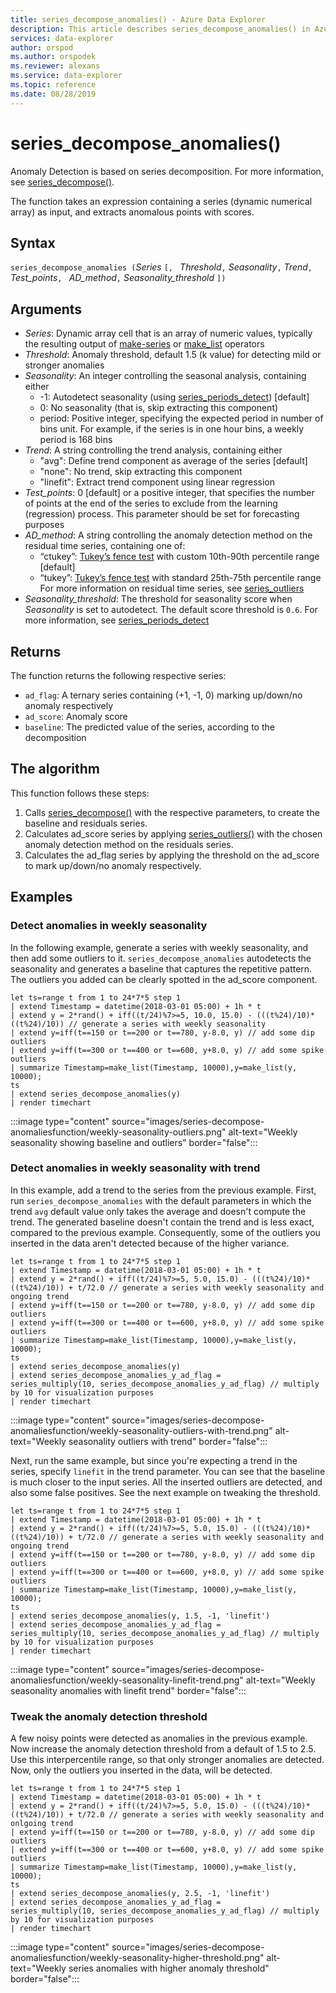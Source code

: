 ```yaml
---
title: series_decompose_anomalies() - Azure Data Explorer
description: This article describes series_decompose_anomalies() in Azure Data Explorer.
services: data-explorer
author: orspod
ms.author: orspodek
ms.reviewer: alexans
ms.service: data-explorer
ms.topic: reference
ms.date: 08/28/2019
---
```

# series_decompose_anomalies()

Anomaly Detection is based on series decomposition.
For more information, see [series_decompose()](series-decomposefunction.md).

The function takes an expression containing a series (dynamic numerical array) as input, and extracts anomalous points with scores.

## Syntax

`series_decompose_anomalies (`*Series* `[, ` *Threshold*`,` *Seasonality*`,` *Trend*`, ` *Test_points*`, ` *AD_method*`,` *Seasonality_threshold* `])`

## Arguments

* *Series*: Dynamic array cell that is an array of numeric values, typically the resulting output of [make-series](make-seriesoperator.md) or [make_list](makelist-aggfunction.md) operators
* *Threshold*: Anomaly threshold, default 1.5 (k value) for detecting mild or stronger anomalies
* *Seasonality*: An integer controlling the seasonal analysis, containing either
    * -1: Autodetect seasonality (using [series_periods_detect](series-periods-detectfunction.md)) [default]
    * 0: No seasonality (that is, skip extracting this component)
    * period: Positive integer, specifying the expected period in number of bins unit. For example, if the series is in one hour bins, a weekly period is 168 bins
* *Trend*: A string controlling the trend analysis, containing either
    * "avg": Define trend component as average of the series [default]
    * "none": No trend, skip extracting this component
    * "linefit": Extract trend component using linear regression
* *Test_points*: 0 [default] or a positive integer, that specifies the number of points at the end of the series to exclude from the learning (regression) process. This parameter should be set for forecasting purposes
* *AD_method*: A string controlling the anomaly detection method on the residual time series, containing one of:
    * “ctukey”: [Tukey’s fence test](https://en.wikipedia.org/wiki/Outlier#Tukey's_fences) with custom 10th-90th percentile range [default]
    * “tukey”: [Tukey’s fence test](https://en.wikipedia.org/wiki/Outlier#Tukey's_fences) with standard 25th-75th percentile range
For more information on residual time series, see [series_outliers](series-outliersfunction.md)
* *Seasonality_threshold*: The threshold for seasonality score when *Seasonality* is set to autodetect. The default score threshold is `0.6`. For more information, see [series_periods_detect](series-periods-detectfunction.md)

## Returns

 The function returns the following respective series:

* `ad_flag`: A ternary series containing (+1, -1, 0) marking up/down/no anomaly respectively
* `ad_score`: Anomaly score
* `baseline`: The predicted value of the series, according to the decomposition

## The algorithm

This function follows these steps:
1. Calls [series_decompose()](series-decomposefunction.md) with the respective parameters, to create the baseline and residuals series.
1. Calculates ad_score series by applying [series_outliers()](series-outliersfunction.md) with the chosen anomaly detection method on the residuals series.
1. Calculates the ad_flag series by applying the threshold on the ad_score to mark up/down/no anomaly respectively.
 
## Examples

### Detect anomalies in weekly seasonality

In the following example, generate a series with weekly seasonality, and then add some outliers to it. `series_decompose_anomalies` autodetects the seasonality and generates a baseline that captures the repetitive pattern. The outliers you added can be clearly spotted in the ad_score component.

<!-- csl: https://help.apl.windows.net:443/Samples -->
```apl
let ts=range t from 1 to 24*7*5 step 1 
| extend Timestamp = datetime(2018-03-01 05:00) + 1h * t 
| extend y = 2*rand() + iff((t/24)%7>=5, 10.0, 15.0) - (((t%24)/10)*((t%24)/10)) // generate a series with weekly seasonality
| extend y=iff(t==150 or t==200 or t==780, y-8.0, y) // add some dip outliers
| extend y=iff(t==300 or t==400 or t==600, y+8.0, y) // add some spike outliers
| summarize Timestamp=make_list(Timestamp, 10000),y=make_list(y, 10000);
ts 
| extend series_decompose_anomalies(y)
| render timechart  
```

:::image type="content" source="images/series-decompose-anomaliesfunction/weekly-seasonality-outliers.png" alt-text="Weekly seasonality showing baseline and outliers" border="false":::

### Detect anomalies in weekly seasonality with trend

In this example, add a trend to the series from the previous example. First, run `series_decompose_anomalies` with the default parameters in which the trend `avg` default value only takes the average and doesn't compute the trend. The generated baseline doesn't contain the trend and is less exact, compared to the previous example. Consequently, some of the outliers you inserted in the data aren't detected because of the higher variance.

<!-- csl: https://help.apl.windows.net:443/Samples -->
```apl
let ts=range t from 1 to 24*7*5 step 1 
| extend Timestamp = datetime(2018-03-01 05:00) + 1h * t 
| extend y = 2*rand() + iff((t/24)%7>=5, 5.0, 15.0) - (((t%24)/10)*((t%24)/10)) + t/72.0 // generate a series with weekly seasonality and ongoing trend
| extend y=iff(t==150 or t==200 or t==780, y-8.0, y) // add some dip outliers
| extend y=iff(t==300 or t==400 or t==600, y+8.0, y) // add some spike outliers
| summarize Timestamp=make_list(Timestamp, 10000),y=make_list(y, 10000);
ts 
| extend series_decompose_anomalies(y)
| extend series_decompose_anomalies_y_ad_flag = 
series_multiply(10, series_decompose_anomalies_y_ad_flag) // multiply by 10 for visualization purposes
| render timechart
```

:::image type="content" source="images/series-decompose-anomaliesfunction/weekly-seasonality-outliers-with-trend.png" alt-text="Weekly seasonality outliers with trend" border="false":::

Next, run the same example, but since you're expecting a trend in the series, specify `linefit` in the trend parameter. You can see that the baseline is much closer to the input series. All the inserted outliers are detected, and also some false positives. See the next example on tweaking the threshold.

<!-- csl: https://help.apl.windows.net:443/Samples -->
```apl
let ts=range t from 1 to 24*7*5 step 1 
| extend Timestamp = datetime(2018-03-01 05:00) + 1h * t 
| extend y = 2*rand() + iff((t/24)%7>=5, 5.0, 15.0) - (((t%24)/10)*((t%24)/10)) + t/72.0 // generate a series with weekly seasonality and ongoing trend
| extend y=iff(t==150 or t==200 or t==780, y-8.0, y) // add some dip outliers
| extend y=iff(t==300 or t==400 or t==600, y+8.0, y) // add some spike outliers
| summarize Timestamp=make_list(Timestamp, 10000),y=make_list(y, 10000);
ts 
| extend series_decompose_anomalies(y, 1.5, -1, 'linefit')
| extend series_decompose_anomalies_y_ad_flag = 
series_multiply(10, series_decompose_anomalies_y_ad_flag) // multiply by 10 for visualization purposes
| render timechart  
```

:::image type="content" source="images/series-decompose-anomaliesfunction/weekly-seasonality-linefit-trend.png" alt-text="Weekly seasonality anomalies with linefit trend" border="false":::

### Tweak the anomaly detection threshold

A few noisy points were detected as anomalies in the previous example. Now increase the anomaly detection threshold from a default of 1.5 to 2.5. Use this interpercentile range, so that only stronger anomalies are detected. Now, only the outliers you inserted in the data, will be detected.

<!-- csl: https://help.apl.windows.net:443/Samples -->
```apl
let ts=range t from 1 to 24*7*5 step 1 
| extend Timestamp = datetime(2018-03-01 05:00) + 1h * t 
| extend y = 2*rand() + iff((t/24)%7>=5, 5.0, 15.0) - (((t%24)/10)*((t%24)/10)) + t/72.0 // generate a series with weekly seasonality and onlgoing trend
| extend y=iff(t==150 or t==200 or t==780, y-8.0, y) // add some dip outliers
| extend y=iff(t==300 or t==400 or t==600, y+8.0, y) // add some spike outliers
| summarize Timestamp=make_list(Timestamp, 10000),y=make_list(y, 10000);
ts 
| extend series_decompose_anomalies(y, 2.5, -1, 'linefit')
| extend series_decompose_anomalies_y_ad_flag = 
series_multiply(10, series_decompose_anomalies_y_ad_flag) // multiply by 10 for visualization purposes
| render timechart  
```

:::image type="content" source="images/series-decompose-anomaliesfunction/weekly-seasonality-higher-threshold.png" alt-text="Weekly series anomalies with higher anomaly threshold" border="false":::
